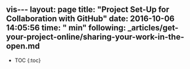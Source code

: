 vis---
layout: page
title: "Project Set-Up for Collaboration with GitHub"
date: 2016-10-06 14:05:56
time: " min"
following: _articles/get-your-project-online/sharing-your-work-in-the-open.md
---
* TOC
{:toc}